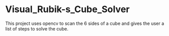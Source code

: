 # Visual_Rubik-s_Cube_Solver
This project uses opencv to scan the 6 sides of a cube and gives the user a list of steps to solve the cube.
